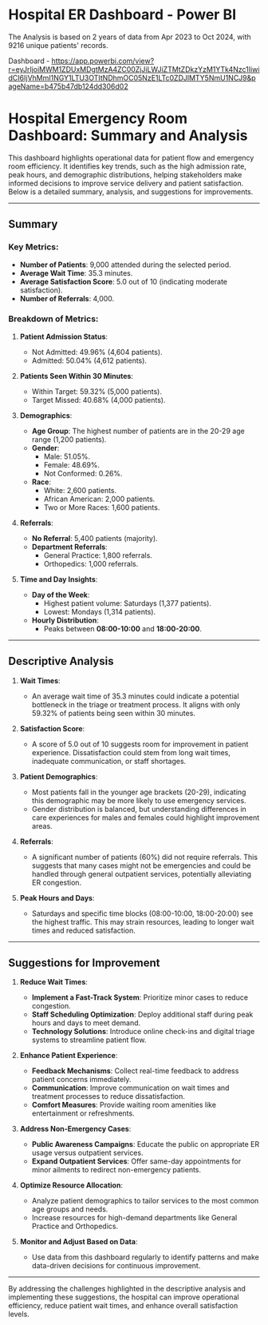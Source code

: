 # Hospital ER Dashboard - Power BI
The Analysis is based on 2 years of data from Apr 2023 to Oct 2024, with 9216 unique patients' records.

Dashboard - https://app.powerbi.com/view?r=eyJrIjoiMWM1ZDUxMDgtMzA4ZC00ZjJiLWJiZTMtZDkzYzM1YTk4Nzc1IiwidCI6IjVhMmI1NGY1LTU3OTItNDhmOC05NzE1LTc0ZDJlMTY5NmU1NCJ9&pageName=b475b47db124dd306d02

# Hospital Emergency Room Dashboard: Summary and Analysis

This dashboard highlights operational data for patient flow and emergency room efficiency. It identifies key trends, such as the high admission rate, peak hours, and demographic distributions, helping stakeholders make informed decisions to improve service delivery and patient satisfaction. Below is a detailed summary, analysis, and suggestions for improvements.

---

## Summary

### Key Metrics:
- **Number of Patients**: 9,000 attended during the selected period.
- **Average Wait Time**: 35.3 minutes.
- **Average Satisfaction Score**: 5.0 out of 10 (indicating moderate satisfaction).
- **Number of Referrals**: 4,000.

### Breakdown of Metrics:
1. **Patient Admission Status**:
   - Not Admitted: 49.96% (4,604 patients).
   - Admitted: 50.04% (4,612 patients).

2. **Patients Seen Within 30 Minutes**:
   - Within Target: 59.32% (5,000 patients).
   - Target Missed: 40.68% (4,000 patients).

3. **Demographics**:
   - **Age Group**: The highest number of patients are in the 20-29 age range (1,200 patients).
   - **Gender**: 
     - Male: 51.05%.
     - Female: 48.69%.
     - Not Conformed: 0.26%.
   - **Race**:
     - White: 2,600 patients.
     - African American: 2,000 patients.
     - Two or More Races: 1,600 patients.

4. **Referrals**:
   - **No Referral**: 5,400 patients (majority).
   - **Department Referrals**:
     - General Practice: 1,800 referrals.
     - Orthopedics: 1,000 referrals.

5. **Time and Day Insights**:
   - **Day of the Week**:
     - Highest patient volume: Saturdays (1,377 patients).
     - Lowest: Mondays (1,314 patients).
   - **Hourly Distribution**:
     - Peaks between **08:00-10:00** and **18:00-20:00**.

---

## Descriptive Analysis

1. **Wait Times**:  
   - An average wait time of 35.3 minutes could indicate a potential bottleneck in the triage or treatment process. It aligns with only 59.32% of patients being seen within 30 minutes.

2. **Satisfaction Score**:  
   - A score of 5.0 out of 10 suggests room for improvement in patient experience. Dissatisfaction could stem from long wait times, inadequate communication, or staff shortages.

3. **Patient Demographics**:  
   - Most patients fall in the younger age brackets (20-29), indicating this demographic may be more likely to use emergency services.
   - Gender distribution is balanced, but understanding differences in care experiences for males and females could highlight improvement areas.

4. **Referrals**:  
   - A significant number of patients (60%) did not require referrals. This suggests that many cases might not be emergencies and could be handled through general outpatient services, potentially alleviating ER congestion.

5. **Peak Hours and Days**:  
   - Saturdays and specific time blocks (08:00-10:00, 18:00-20:00) see the highest traffic. This may strain resources, leading to longer wait times and reduced satisfaction.

---

## Suggestions for Improvement

1. **Reduce Wait Times**:
   - **Implement a Fast-Track System**: Prioritize minor cases to reduce congestion.
   - **Staff Scheduling Optimization**: Deploy additional staff during peak hours and days to meet demand.
   - **Technology Solutions**: Introduce online check-ins and digital triage systems to streamline patient flow.

2. **Enhance Patient Experience**:
   - **Feedback Mechanisms**: Collect real-time feedback to address patient concerns immediately.
   - **Communication**: Improve communication on wait times and treatment processes to reduce dissatisfaction.
   - **Comfort Measures**: Provide waiting room amenities like entertainment or refreshments.

3. **Address Non-Emergency Cases**:
   - **Public Awareness Campaigns**: Educate the public on appropriate ER usage versus outpatient services.
   - **Expand Outpatient Services**: Offer same-day appointments for minor ailments to redirect non-emergency patients.

4. **Optimize Resource Allocation**:
   - Analyze patient demographics to tailor services to the most common age groups and needs.
   - Increase resources for high-demand departments like General Practice and Orthopedics.

5. **Monitor and Adjust Based on Data**:
   - Use data from this dashboard regularly to identify patterns and make data-driven decisions for continuous improvement.

---

By addressing the challenges highlighted in the descriptive analysis and implementing these suggestions, the hospital can improve operational efficiency, reduce patient wait times, and enhance overall satisfaction levels.


